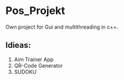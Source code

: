 # Pos_Projekt
Own project for Gui and multithreading in c++.

## Idieas:
1. Aim Trainer App
2. QR-Code Generator
3. SUDOKU
